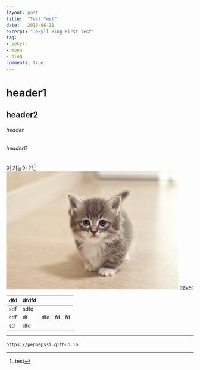 ```yaml
---
layout: post
title:  "Test Test"
date:   2016-06-11
excerpt: "Jekyll Blog First Test"
tag:
- jekyll 
- moon
- blog
comments: true
---
```


# header1
## header2
###### header
###### header6

이 기능이 ??[^1]
![comment](/assets/img/Cat.jpg)
[naver](http://naver.com)

| dfd | dfdfd |     |    |    |
|-----|-------|-----|----|----|
| sdf | sdfd  |     |    |    |
| sdf | df    | dfd | fd | fd |
| sd  | dfd   |     |    |    |





[^1]: test

* * *

`https://peppepssi.github.io`

